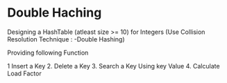 # Double Haching
Designing a HashTable (atleast size >= 10) for Integers (Use Collision Resolution Technique : -Double Hashing)

Providing following Function

1 Insert a Key
2. Delete a Key
3. Search a Key Using key Value
4. Calculate Load Factor
